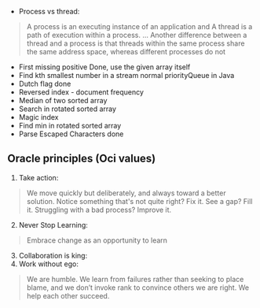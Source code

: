 
* Process vs thread:
> A process is an executing instance of an application and A thread is a path of execution within a process. ... Another difference between a thread and a process is that threads within the same process share the same address space, whereas different processes do not

* First missing positive Done, use the given array itself
* Find kth smallest number in a stream normal priorityQueue in Java
* Dutch flag done
* Reversed index - document frequency
* Median of two sorted array 
* Search in rotated sorted array
* Magic index
* Find min in rotated sorted array
* Parse Escaped Characters done

## Oracle principles (Oci values)
1. Take action: 
> We move quickly but deliberately, and always toward a better solution. Notice something that's not quite right? Fix it. See a gap? Fill it. Struggling with a bad process? Improve it.
2. Never Stop Learning:
> Embrace change as an opportunity to learn
3. Collaboration is king:
4. Work without ego:
> We are humble. We learn from failures rather than seeking to place blame, and we don’t invoke rank to convince others we are right. We help each other succeed.